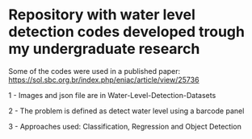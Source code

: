 # Repository with water level detection codes developed trough my undergraduate research

Some of the codes were used in a published paper: https://sol.sbc.org.br/index.php/eniac/article/view/25736

1 - Images and json file are in Water-Level-Detection-Datasets

2 - The problem is defined as detect water level using a barcode panel

3 - Approaches used: Classification, Regression and Object Detection
